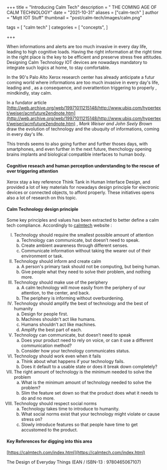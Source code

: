 +++
title = "Introducing Calm Tech"
description = " THE COMING AGE OF CALM TECHNOLOGY"
date = "2021-10-31"
aliases = ["calm-tech" ]
author = "Mqtt IOT Stuff"
thumbnail = "post/calm-tech/images/calm.png"

tags = [
    "calm tech"
]
categories = [
    "concepts",
]

+++

When informations and alerts are too much invasive in every day life, leading to high cognitive loads. Having the right information at the right time in the right place is the key to be efficient and preserve stress free attitudes. Designing Calm Technology IOT devices are nowadays mandatory to integrate such logics at home, to stay comfortable. 

<!--more-->

In the 90's Palo Alto Xerox research center has already anticipate a futur coming world where informations are too much invasive in every day's life, leading and , as a consequence, and overattention triggering to properly , mindkindly, stay calm.

In a fundator article [http://web.archive.org/web/19971011215148/http://www.ubiq.com/hypertext/weiser/acmfuture2endnote.htm](http://web.archive.org/web/19971011215148/http://www.ubiq.com/hypertext/weiser/acmfuture2endnote.htm) , *Mark Weiser and John Seely Brown*  draw the evolution of technology and the ubuquity of informations, coming in every day's life.

This trends seems to also going further and further thoses days, with smartphones, and even further in the next future, thenchology opening brains implants and biological compatible interfaces to human body.



#### Cognitive reseach and human perception understanding to the rescue of over triggering attention

Xerox stay a key reference Think Tank in Human Interface Design, and provided a lot of key materials for nowadays design principle for electronic devices or connected objects, to afford properly. These initiatives opens also a lot of research on this topic. 





#### Calm Technology design principle

Some key principles and values has been extracted to better define a calm tech compliance. Accordingly to [calmtech](https://calmtech.com/index.html) website :



<ol type="I">
<!-- list item -->
<li>Technology should require the smallest possible amount of attention 
<ol type="a">     
<li>Technology can communicate, but doesn’t need to speak.</li>
<li>Create ambient awareness through different senses.</li>    
<li>Communicate information without taking the wearer out of their environment or task.</li>
</ol>
</li>
          <!-- end list item -->
          <!-- list item -->

<!-- Additional Notes: Keep in mind that people have a limited amount of attention. Attempt to create technology that requires the least amount of their attention while providing the most useful functions. Consider how your interface can provide information without tak- ing the user out of their primary task. --> 
              
<li>Technology should inform and create calm
<ol type="a">     
<li>A person's primary task should not be computing, but being human.</li>
<li>Give people what they need to solve their problem, and nothing more.</li> 
</ol>
</li>
    
<!-- end list item -->
<!-- list item -->
              
<li>Technology should make use of the periphery
<ol type="a">     
<li>A calm technology will move easily from the periphery of our attention, to the center, and back.</li>
<li>The periphery is informing without overburdening.</li>
<!-- Additional notes: Explore ways in which your technology can make use of peripheral attention . Technology should make use of the periphery. -->
</ol>
</li>
    
<!-- end list item -->
<!-- list item -->
    
<li>Technology should amplify the best of technology and the best of humanity
<ol type="a">     
<li>Design for people first.</li>
<li>Machines shouldn't act like humans.</li> 
<li>Humans shouldn't act like machines.</li> 
<li>Amplify the best part of each.</li>
</ol>
</li>
    
<!-- end list item -->
<!-- list item -->
    
<li>Technology can communicate, but doesn’t need to speak
<ol type="a">     
<li>Does your product need to rely on voice, or can it use a different communication method?</li> 
<li>Consider how your technology communicates status.</li>
</ol>
</li>
    
<!-- end list item -->
<!-- list item -->
    
<li>Technology should work even when it fails
<ol type="a">     
<li>Think about what happens if your technology fails.</li>
<li>Does it default to a usable state or does it break down completely?</li>
</ol>
</li>
            
<li>The right amount of technology is the minimum needed to solve the problem
<ol type="a">     
<li>What is the minimum amount of technology needed to solve the problem?</li>
<li>Slim the feature set down so that the product does what it needs to do and no more.</li>
</ol>
</li>
    
<!-- end list item -->
<!-- list item -->
              
<li>Technology should respect social norms
<ol type="a">     
<li>Technology takes time to introduce to humanity.</li>
<li>What social norms exist that your technology might violate or cause stress on?</li>
<li>Slowly introduce features so that people have time to get accustomed to the product.</li>
</ol>
</li>
    
<!-- end list item -->
<!-- list item -->
</ol>





#### Key References for digging into this area

[https://calmtech.com/index.html](https://calmtech.com/index.html)

The Design of Everyday Things (EAN / ISBN-13 : 9780465067107)
